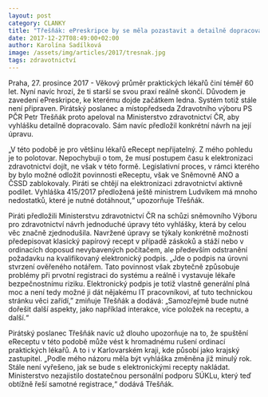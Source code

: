 ```yaml
---
layout: post
category: CLANKY
title: "Třešňák: ePreskripce by se měla pozastavit a detailně dopracovat."
date: 2017-12-27T08:49:00+02:00
author: Karolína Sadílková
image: /assets/img/articles/2017/tresnak.jpg
tags: zdravotnictví
---
```


Praha, 27. prosince 2017 - Věkový průměr praktických lékařů činí téměř 60 let. Nyní navíc hrozí, že ti starší se svou praxí reálně skončí. Důvodem je zavedení ePreskripce, ke kterému dojde začátkem ledna. Systém totiž stále není připraven. Pirátský poslanec a místopředseda Zdravotního výboru PS PČR Petr Třešňák proto apeloval na Ministerstvo zdravotnictví ČR, aby vyhlášku detailně dopracovalo. Sám navíc předložil konkrétní návrh na její úpravu.
 
„V této podobě je pro většinu lékařů eRecept nepřijatelný. Z mého pohledu je to polotovar. Nepochybuji o tom, že musí postupem času k elektronizaci zdravotnictví dojít, ne však v této formě. Legislativní proces, v rámci kterého by bylo možné odložit povinnosti eReceptu, však ve Sněmovně ANO a ČSSD zablokovaly. Piráti se chtějí na elektronizaci zdravotnictví aktivně podílet. Vyhláška 415/2017 předložená ještě ministrem Ludvíkem má mnoho nedostatků, které je nutné dotáhnout,“ upozorňuje Třešňák. 

Piráti předložili Ministerstvu zdravotnictví ČR na schůzi sněmovního Výboru pro zdravotnictví návrh jednoduché úpravy této vyhlášky, která by celou věc značně zjednodušila. Navržené úpravy se týkaly konkrétně možnosti předepisovat klasický papírový recept v případě záskoků a stáží nebo v ordinacích doposud nevybavených počítačem, ale především odstranění požadavku na kvalifikovaný elektronický podpis. „Jde o podpis na úrovni stvrzení ověřeného notářem. Tato povinnost však zbytečně způsobuje problémy při prvotní registraci do systému a reálně i vystavuje lékaře bezpečnostnímu riziku. Elektronický podpis je totiž vlastně generální plná moc a není tedy možné ji dát nějakému IT pracovníkovi, ať tuto technickou stránku věci zařídí,” zmiňuje Třešňák a dodává: „Samozřejmě bude nutné dořešit další aspekty, jako například interakce, více položek na receptu, a další.“
 
Pirátský poslanec Třešňák navíc už dlouho upozorňuje na to, že spuštění eReceptu v této podobě může vést k hromadnému rušení ordinací praktických lékařů. A to i v Karlovarském kraji, kde působí jako krajský zastupitel. „Podle mého názoru měla být vyhláška změněna již minulý rok. Stále není vyřešeno, jak se bude s elektronickými recepty nakládat. Ministerstvo nezajistilo dostatečnou personální podporu SÚKLu, který teď obtížně řeší samotné registrace,“ dodává Třešňák. 
 

